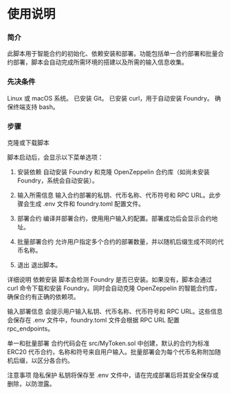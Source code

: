 # 使用说明
###  简介
此脚本用于智能合约的初始化、依赖安装和部署。功能包括单一合约部署和批量合约部署，脚本会自动完成所需环境的搭建以及所需的输入信息收集。

###  先决条件
Linux 或 macOS 系统。
已安装 Git。
已安装 curl，用于自动安装 Foundry。
确保终端支持 bash。
### 步骤

克隆或下载脚本

脚本启动后，会显示以下菜单选项：

1) 安装依赖
自动安装 Foundry 和克隆 OpenZeppelin 合约库（如尚未安装 Foundry，系统会自动安装）。

2) 输入所需信息
输入合约部署的私钥、代币名称、代币符号和 RPC URL。此步骤会生成 .env 文件和 foundry.toml 配置文件。

3) 部署合约
编译并部署合约，使用用户输入的配置。部署成功后会显示合约地址。

4) 批量部署合约
允许用户指定多个合约的部署数量，并以随机后缀生成不同的代币名称。

5) 退出
退出脚本。

详细说明
依赖安装
脚本会检测 Foundry 是否已安装。如果没有，脚本会通过 curl 命令下载和安装 Foundry。同时会自动克隆 OpenZeppelin 的智能合约库，确保合约有正确的依赖项。

输入部署信息
会提示用户输入私钥、代币名称、代币符号和 RPC URL。这些信息会保存在 .env 文件中，foundry.toml 文件会根据 RPC URL 配置 rpc_endpoints。

单一和批量部署
合约代码会在 src/MyToken.sol 中创建，默认的合约为标准 ERC20 代币合约，名称和符号来自用户输入。批量部署会为每个代币名称附加随机后缀，以区分各合约。

注意事项
隐私保护
私钥将保存至 .env 文件中，请在完成部署后将其安全保存或删除，以防泄露。

